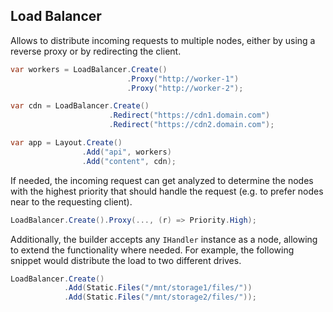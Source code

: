 ﻿## Load Balancer

Allows to distribute incoming requests to multiple nodes, either by using
a reverse proxy or by redirecting the client.

```csharp
var workers = LoadBalancer.Create()
                          .Proxy("http://worker-1")
                          .Proxy("http://worker-2");

var cdn = LoadBalancer.Create()
                      .Redirect("https://cdn1.domain.com")
                      .Redirect("https://cdn2.domain.com");

var app = Layout.Create()
                .Add("api", workers)
                .Add("content", cdn);
```

If needed, the incoming request can get analyzed to determine the nodes with
the highest priority that should handle the request (e.g. to prefer nodes
near to the requesting client).

```csharp
LoadBalancer.Create().Proxy(..., (r) => Priority.High);
```

Additionally, the builder accepts any `IHandler` instance as a node, allowing
to extend the functionality where needed. For example, the following snippet would
distribute the load to two different drives.

```csharp
LoadBalancer.Create()
            .Add(Static.Files("/mnt/storage1/files/"))
            .Add(Static.Files("/mnt/storage2/files/"));
```